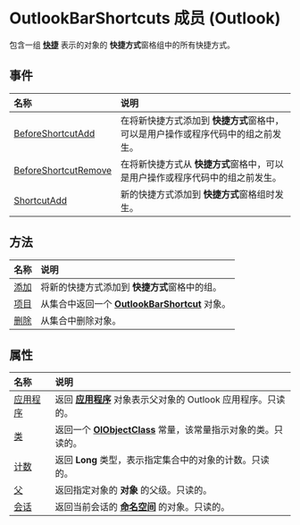 
# OutlookBarShortcuts 成员 (Outlook)


包含一组 **[快捷](fae05770-1b06-1ddd-e2db-8428e64bd1e2.md)** 表示的对象的 **快捷方式**窗格组中的所有快捷方式。


## 事件



|**名称**|**说明**|
|:-----|:-----|
|[BeforeShortcutAdd](b31d495f-8288-a2ee-1429-6face8281787.md)|在将新快捷方式添加到 **快捷方式**窗格中，可以是用户操作或程序代码中的组之前发生。|
|[BeforeShortcutRemove](4a4107ce-db02-f698-ffae-5a2a4571089c.md)|在将新快捷方式从 **快捷方式**窗格中，可以是用户操作或程序代码中的组之前发生。|
|[ShortcutAdd](d5ddf2ad-0a82-39cb-5bb0-0de389d5c427.md)|新的快捷方式添加到 **快捷方式**窗格组时发生。|

## 方法



|**名称**|**说明**|
|:-----|:-----|
|[添加](801d1a9e-f2b6-cbcd-8181-003eba1025b2.md)|将新的快捷方式添加到 **快捷方式**窗格中的组。|
|[项目](bbb22cb3-4c24-1bc6-67fa-b2d1cd297bcf.md)|从集合中返回一个  **[OutlookBarShortcut](fae05770-1b06-1ddd-e2db-8428e64bd1e2.md)** 对象。|
|[删除](378607fc-4d35-6d3b-041c-ae819d095065.md)|从集合中删除对象。|

## 属性



|**名称**|**说明**|
|:-----|:-----|
|[应用程序](e9178112-f2f6-f1fd-e586-89906d3a0130.md)|返回 **[应用程序](797003e7-ecd1-eccb-eaaf-32d6ddde8348.md)** 对象表示父对象的 Outlook 应用程序。只读的。|
|[类](8c6fda32-768b-98b4-b7c5-e280d9de28a5.md)|返回一个 **[OlObjectClass](33d724b3-df3c-2a7f-a80f-93b66d96f588.md)** 常量，该常量指示对象的类。只读的。|
|[计数](d8814799-2a77-27ea-7159-e3f5a425a3f2.md)|返回 **Long** 类型，表示指定集合中的对象的计数。只读的。|
|[父](3981b828-1286-2bbf-4edb-fd297f9540ce.md)|返回指定对象的 **对象** 的父级。只读的。|
|[会话](538cc6e5-2772-23bb-6ed4-658ed8607660.md)|返回当前会话的 **[命名空间](f0dcaa19-07f5-5d42-a3bf-2e42b7885644.md)** 的对象。只读的。|
